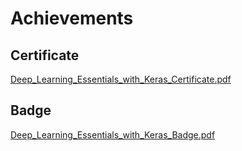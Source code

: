 

# Achievements
## Certificate
[Deep_Learning_Essentials_with_Keras_Certificate.pdf](https://prod-files-secure.s3.us-west-2.amazonaws.com/03e82b26-cccb-4906-bb56-adabcbdc0655/f5cf1405-8a02-49a4-beb6-3d50b033ba6e/Deep_Learning_Essentials_with_Keras_Certificate.pdf?X-Amz-Algorithm=AWS4-HMAC-SHA256&X-Amz-Content-Sha256=UNSIGNED-PAYLOAD&X-Amz-Credential=ASIAZI2LB466XXWTGW66%2F20250201%2Fus-west-2%2Fs3%2Faws4_request&X-Amz-Date=20250201T181741Z&X-Amz-Expires=3600&X-Amz-Security-Token=IQoJb3JpZ2luX2VjEM7%2F%2F%2F%2F%2F%2F%2F%2F%2F%2FwEaCXVzLXdlc3QtMiJHMEUCIQCTzgbfBa77KX7QJtrxTIbC%2FjGtTQ1nCKllYSd5L27LSwIgXN3jgrfmaZxxEe8fXmdTaJ6fWpEBZDNXX48nsWad87wqiAQI1%2F%2F%2F%2F%2F%2F%2F%2F%2F%2F%2FARAAGgw2Mzc0MjMxODM4MDUiDJDzf%2FHAsZf8n4t3kyrcA4lTDTWNr4Ex9aCRB3bxqEOEMCa46svoZtzXGX%2BtRRO9AA%2BQlgT8Ee87mO%2Fd2Xjiu7B3k3RWIwlKjcrrKToYZuhOw4U5P0p5TMG%2FNVLyaFu8E8q%2BLXIWKJiYp83YxC1nAvTMk5h6lyskAitEGeDn7UgKfGKHBwbvq%2FFSm0bF3TIJIOYZ619AtsdSykiuLAz5gjSo%2FADZ9wBf0C5XrWoBqyknJpncbYarVd53pxiSI5VRb2oPWtkON4AZmEj7aKG3ddS2MgI736Fo8Zf4zurptQfyYIFCrJrRTZMPmUQKhlue7%2FdGxPJZDYmjp9uqYad4H%2FmTj8VLfkCqYuPduiihlV5k8thse3bgRt%2B73ba%2FENTDRyslP4CWKO%2BMClghXvOV1KUDhbkeWP7iKE4aXZ6495DD2ar7rJ%2BalzsUmX1h38CpvBP0Dd87ko6%2B0ii51RyBaoizg8o%2Fc3KrpfNzSKOpBfYBd6l%2B1eP69EZ0Tc0gPnYqE5Iu7F25vOkRqrk%2BDndyacSzjVJv6y24Ox3maON0TLlmtodSpCupJf2iKUBrctn75krjQ%2BUTchjCU56UQDz6ZmfMZdT%2BOxopztS0wTGk1nsLu0ddNhQY4OGz8NxJCC55QNeJlw%2Bu0G0BE9PIMM3F%2BLwGOqUBQiQhymKrV9YrfW6Yly7K0rqLm%2FcmHOFVUdy4dM0nU0Yd257lPXKcDkaCJE37y8A3ZJ4ruiBrJKtKg3Q4ebW8S%2F96jXCNHztlqJMjxbudJVgNBaZA2iOsp0%2BsF9z1qU1kJo7umLjUoyUBEYRg8qHpbbGubzC7ONSJovVDzGUtaWUx1OnlacXDBwco8C2afLBUy1%2FrLD2NJem9KsIx7D0xh27oqmwu&X-Amz-Signature=9f62b09eaa80640615c5e1aef6079394e3f38a3698cbeac02aeb65618626d120&X-Amz-SignedHeaders=host&x-id=GetObject)
## Badge
[Deep_Learning_Essentials_with_Keras_Badge.pdf](https://prod-files-secure.s3.us-west-2.amazonaws.com/03e82b26-cccb-4906-bb56-adabcbdc0655/5c209097-6d96-477f-a031-edc11aa6225f/Deep_Learning_Essentials_with_Keras_Badge.pdf?X-Amz-Algorithm=AWS4-HMAC-SHA256&X-Amz-Content-Sha256=UNSIGNED-PAYLOAD&X-Amz-Credential=ASIAZI2LB466XXWTGW66%2F20250201%2Fus-west-2%2Fs3%2Faws4_request&X-Amz-Date=20250201T181741Z&X-Amz-Expires=3600&X-Amz-Security-Token=IQoJb3JpZ2luX2VjEM7%2F%2F%2F%2F%2F%2F%2F%2F%2F%2FwEaCXVzLXdlc3QtMiJHMEUCIQCTzgbfBa77KX7QJtrxTIbC%2FjGtTQ1nCKllYSd5L27LSwIgXN3jgrfmaZxxEe8fXmdTaJ6fWpEBZDNXX48nsWad87wqiAQI1%2F%2F%2F%2F%2F%2F%2F%2F%2F%2F%2FARAAGgw2Mzc0MjMxODM4MDUiDJDzf%2FHAsZf8n4t3kyrcA4lTDTWNr4Ex9aCRB3bxqEOEMCa46svoZtzXGX%2BtRRO9AA%2BQlgT8Ee87mO%2Fd2Xjiu7B3k3RWIwlKjcrrKToYZuhOw4U5P0p5TMG%2FNVLyaFu8E8q%2BLXIWKJiYp83YxC1nAvTMk5h6lyskAitEGeDn7UgKfGKHBwbvq%2FFSm0bF3TIJIOYZ619AtsdSykiuLAz5gjSo%2FADZ9wBf0C5XrWoBqyknJpncbYarVd53pxiSI5VRb2oPWtkON4AZmEj7aKG3ddS2MgI736Fo8Zf4zurptQfyYIFCrJrRTZMPmUQKhlue7%2FdGxPJZDYmjp9uqYad4H%2FmTj8VLfkCqYuPduiihlV5k8thse3bgRt%2B73ba%2FENTDRyslP4CWKO%2BMClghXvOV1KUDhbkeWP7iKE4aXZ6495DD2ar7rJ%2BalzsUmX1h38CpvBP0Dd87ko6%2B0ii51RyBaoizg8o%2Fc3KrpfNzSKOpBfYBd6l%2B1eP69EZ0Tc0gPnYqE5Iu7F25vOkRqrk%2BDndyacSzjVJv6y24Ox3maON0TLlmtodSpCupJf2iKUBrctn75krjQ%2BUTchjCU56UQDz6ZmfMZdT%2BOxopztS0wTGk1nsLu0ddNhQY4OGz8NxJCC55QNeJlw%2Bu0G0BE9PIMM3F%2BLwGOqUBQiQhymKrV9YrfW6Yly7K0rqLm%2FcmHOFVUdy4dM0nU0Yd257lPXKcDkaCJE37y8A3ZJ4ruiBrJKtKg3Q4ebW8S%2F96jXCNHztlqJMjxbudJVgNBaZA2iOsp0%2BsF9z1qU1kJo7umLjUoyUBEYRg8qHpbbGubzC7ONSJovVDzGUtaWUx1OnlacXDBwco8C2afLBUy1%2FrLD2NJem9KsIx7D0xh27oqmwu&X-Amz-Signature=931e44c4e47cbaaafbd4767e4f7eefd0319904f4dcc6e334bb49ac2a7238d9b0&X-Amz-SignedHeaders=host&x-id=GetObject)

